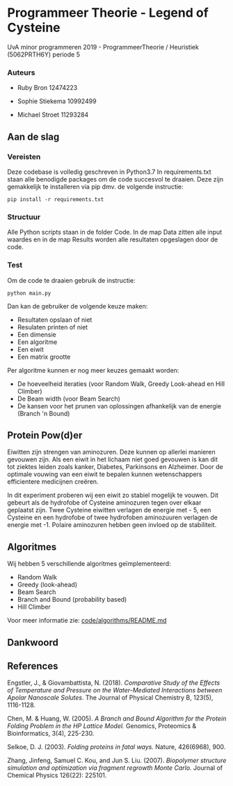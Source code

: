 # Programmeer Theorie - Legend of Cysteine

UvA minor programmeren 2019 - ProgrammeerTheorie / Heuristiek (5062PRTH6Y)
periode 5

### Auteurs

- Ruby Bron       12474223

- Sophie Stiekema 10992499

- Michael Stroet  11293284

## Aan de slag

### Vereisten
Deze codebase is volledig geschreven in Python3.7 In requirements.txt staan alle benodigde packages om de code succesvol te draaien. Deze zijn gemakkelijk te installeren via pip dmv. de volgende instructie:

`pip install -r requirements.txt`

### Structuur

Alle Python scripts staan in de folder Code. In de map Data zitten alle input waardes en in de map Results worden alle resultaten opgeslagen door de code.

### Test
Om de code te draaien gebruik de instructie:

`python main.py`

Dan kan de gebruiker de volgende keuze maken:
- Resultaten opslaan of niet
- Resulaten printen of niet
- Een dimensie
- Een algoritme
- Een eiwit
- Een matrix grootte

Per algoritme kunnen er nog meer keuzes gemaakt worden:
- De hoeveelheid iteraties (voor Random Walk, Greedy Look-ahead en Hill Climber)
- De Beam width (voor Beam Search)
- De kansen voor het prunen van oplossingen afhankelijk van de energie (Branch 'n Bound)

## Protein Pow(d)er

Eiwitten zijn strengen van aminozuren. Deze kunnen op allerlei manieren gevouwen zijn. Als een eiwit in het lichaam niet goed gevouwen is kan dit tot ziektes leiden zoals kanker, Diabetes, Parkinsons en Alzheimer. Door de optimale vouwing van een eiwit te bepalen kunnen wetenschappers efficientere medicijnen creëren.  

In dit experiment proberen wij een eiwit zo stabiel mogelijk te vouwen. Dit gebeurt als de hydrofobe of Cysteine aminozuren tegen over elkaar geplaatst zijn. Twee Cysteine eiwitten verlagen de energie met - 5, een Cysteine en een hydrofobe of twee hydrofoben aminozuuren verlagen de energie met -1. Polaire aminozuren hebben geen invloed op de stabiliteit.

## Algoritmes

Wij hebben 5 verschillende algoritmes geïmplementeerd:
- Random Walk
- Greedy (look-ahead)
- Beam Search
- Branch and Bound (probability based)
- Hill Climber

Voor meer informatie zie: [code/algorithms/README.md](https://github.com/MichaelStroet/ProgrammeerTheorie---Legend-of-Cysteine/blob/master/code/algorithms/README.md)

## Dankwoord


## References

Engstler, J., & Giovambattista, N. (2018). *Comparative Study of the
    Effects of Temperature and Pressure on the Water-Mediated Interactions between Apolar Nanoscale Solutes.* The Journal of Physical Chemistry B, 123(5), 1116-1128.

Chen, M. & Huang, W. (2005). *A Branch and Bound Algorithm for the
    Protein Folding Problem in the HP Lattice Model.* Genomics, Proteomics & Bioinformatics, 3(4), 225-230.

Selkoe, D. J. (2003). *Folding proteins in fatal ways.* Nature,
    426(6968), 900.

Zhang, Jinfeng, Samuel C. Kou, and Jun S. Liu. (2007). *Biopolymer
    structure simulation and optimization via fragment regrowth Monte Carlo.* Journal of Chemical Physics 126(22): 225101.
